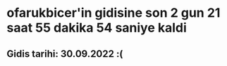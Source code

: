 # ofarukbicer'in gidisine son 2 gun 21 saat 55 dakika 54 saniye kaldi

## Gidis tarihi: 30.09.2022 :(